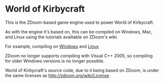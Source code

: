 # World of Kirbycraft

This is the ZDoom-based game engine used to power World of Kirbycraft.

As with the engine it's based on, this can be compiled on Windows, Mac, and Linux using the tutorials availiable on ZDoom's wiki.

For example, compiling on [Windows](http://zdoom.org/wiki/Compile_ZDoom_on_Windows) and [Linux](http://zdoom.org/wiki/Compile_ZDoom_on_Linux) 

ZDoom no longer supports compiling with Visual C++ 2005, so compiling for older Windows versions is no longer possible.

World of Kirbycraft's source code, due to it being based on ZDoom, is under the same licenses as http://zdoom.org/wiki/License.
